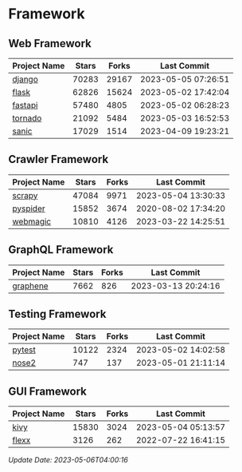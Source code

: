 # Framework

## Web Framework
| Project Name | Stars | Forks | Last Commit |
| ------------ | ----- | ----- | ----------- |
| [django](https://github.com/django/django) | 70283 | 29167 | 2023-05-05 07:26:51 |
| [flask](https://github.com/pallets/flask) | 62826 | 15624 | 2023-05-02 17:42:04 |
| [fastapi](https://github.com/tiangolo/fastapi) | 57480 | 4805 | 2023-05-02 06:28:23 |
| [tornado](https://github.com/tornadoweb/tornado) | 21092 | 5484 | 2023-05-03 16:52:53 |
| [sanic](https://github.com/sanic-org/sanic) | 17029 | 1514 | 2023-04-09 19:23:21 |

## Crawler Framework
| Project Name | Stars | Forks | Last Commit |
| ------------ | ----- | ----- | ----------- |
| [scrapy](https://github.com/scrapy/scrapy) | 47084 | 9971 | 2023-05-04 13:30:33 |
| [pyspider](https://github.com/binux/pyspider) | 15852 | 3674 | 2020-08-02 17:34:20 |
| [webmagic](https://github.com/code4craft/webmagic) | 10810 | 4126 | 2023-03-22 14:25:51 |

## GraphQL Framework
| Project Name | Stars | Forks | Last Commit |
| ------------ | ----- | ----- | ----------- |
| [graphene](https://github.com/graphql-python/graphene) | 7662 | 826 | 2023-03-13 20:24:16 |

## Testing Framework
| Project Name | Stars | Forks | Last Commit |
| ------------ | ----- | ----- | ----------- |
| [pytest](https://github.com/pytest-dev/pytest) | 10122 | 2324 | 2023-05-02 14:02:58 |
| [nose2](https://github.com/nose-devs/nose2) | 747 | 137 | 2023-05-01 21:11:14 |

## GUI Framework
| Project Name | Stars | Forks | Last Commit |
| ------------ | ----- | ----- | ----------- |
| [kivy](https://github.com/kivy/kivy) | 15830 | 3024 | 2023-05-04 05:13:57 |
| [flexx](https://github.com/flexxui/flexx) | 3126 | 262 | 2022-07-22 16:41:15 |

*Update Date: 2023-05-06T04:00:16*